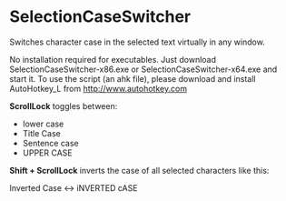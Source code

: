 # SelectionCaseSwitcher
Switches character case in the selected text virtually in any window.

No installation required for executables. Just download SelectionCaseSwitcher-x86.exe or SelectionCaseSwitcher-x64.exe and start it.
To use the script (an ahk file), please download and install AutoHotkey_L from http://www.autohotkey.com

**ScrollLock** toggles between:

* lower case
* Title Case
* Sentence case
* UPPER CASE

**Shift + ScrollLock** inverts the case of all selected characters like this:

Inverted Case <-> iNVERTED cASE
